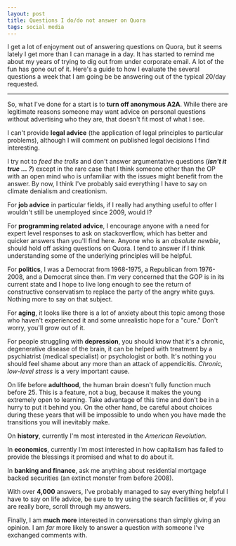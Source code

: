 ```yaml
---
layout: post
title: Questions I do/do not answer on Quora
tags: social media
--- 
```


I get a lot of enjoyment out of answering questions on Quora, but it seems lately I get more than I can manage in a day. It has started to remind me about my years of trying to dig out from under corporate email. A lot of the fun has gone out of it. Here's a guide to how I evaluate the several questions a week that I am going be be answering out of the typical 20/day requested.

* * *

So, what I've done for a start is to **turn off anonymous A2A**. While there are legitimate reasons someone may want advice on personal questions without advertising who they are, that doesn't fit most of what I see. 

I can't provide **legal advice** (the application of legal principles to particular problems), although I will comment on published legal decisions I find interesting.

I try not to *feed the trolls* and don't answer argumentative questions (***isn't it true ... ?***) except in the rare case that I think someone other than the OP with an open mind who is unfamiliar with the issues might benefit from the answer. By now, I think I've probably said everything I have to say on climate denialism and creationism.

For **job advice** in particular fields, if I really had anything useful to offer I wouldn't still be unemployed since 2009, would I?

For **programming related advice**, I encourage anyone with a need for expert level responses to ask on stackoverflow, which has better and quicker answers than you'll find here. Anyone who is an *absolute newbie*, should hold off asking questions on Quora. I tend to answer if I think understanding some of the underlying principles will be helpful.

For **politics**, I was a Democrat from 1968-1975, a Republican from 1976-2008, and a Democrat since then. I'm very concerned that the GOP is in its current state and I hope to live long enough to see the return of constructive conservatism to replace the party of the angry white guys. Nothing more to say on that subject.

For **aging**, it looks like there is a lot of anxiety about this topic among those who haven't experienced it and some unrealistic hope for a "cure." Don't worry, you'll grow out of it.

For people struggling with **depression**, you should know that it's a chronic, degenerative disease of the brain, it can be helped with treatment by a psychiatrist (medical specialist) or psychologist or both. It's nothing you should feel shame about any more than an attack of appendicitis. *Chronic, low-level stress* is a very important cause.

On life before **adulthood**, the human brain doesn't fully function much before 25. This is a feature, not a bug, because it makes the young extremely open to learning. Take advantage of this time and don't be in a hurry to put it behind you. On the other hand, be careful about choices during these years that will be impossible to undo when you have made the transitions you will inevitably make.

On **history**, currently I'm most interested in the *American Revolution.*

In **economics**, currently I'm most interested in how capitalism has failed to provide the blessings it promised and what to do about it.

In **banking and finance**, ask me anything about residential mortgage backed securities (an extinct monster from before 2008).

With over **4,000** answers, I've probably managed to say everything helpful I have to say on life advice, be sure to try using the search facilities or, if you are really bore, scroll through my answers.

Finally, I am **much more** interested in conversations than simply giving an opinion. I am *far* more likely to answer a question with someone I've exchanged comments with.
